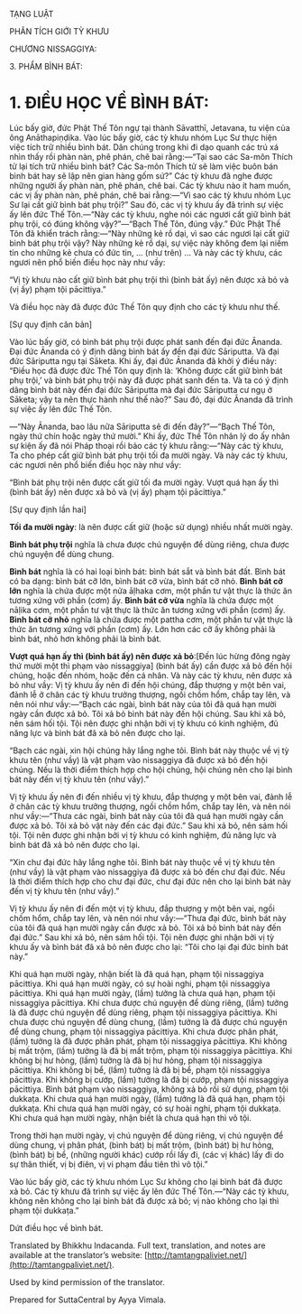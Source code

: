  

TẠNG LUẬT

PHÂN TÍCH GIỚI TỲ KHƯU

CHƯƠNG NISSAGGIYA:

3\. PHẨM BÌNH BÁT:

# 1\. ĐIỀU HỌC VỀ BÌNH BÁT:

Lúc bấy giờ, đức Phật Thế Tôn ngự tại thành Sāvatthī, Jetavana, tu viện của ông Anāthapiṇḍika. Vào lúc bấy giờ, các tỳ khưu nhóm Lục Sư thực hiện việc tích trữ nhiều bình bát. Dân chúng trong khi đi dạo quanh các trú xá nhìn thấy rồi phàn nàn, phê phán, chê bai rằng:—“Tại sao các Sa-môn Thích tử lại tích trữ nhiều bình bát? Các Sa-môn Thích tử sẽ làm việc buôn bán bình bát hay sẽ lập nên gian hàng gốm sứ?” Các tỳ khưu đã nghe được những người ấy phàn nàn, phê phán, chê bai. Các tỳ khưu nào ít ham muốn, các vị ấy phàn nàn, phê phán, chê bai rằng:—“Vì sao các tỳ khưu nhóm Lục Sư lại cất giữ bình bát phụ trội?” Sau đó, các vị tỳ khưu ấy đã trình sự việc ấy lên đức Thế Tôn.—“Này các tỳ khưu, nghe nói các ngươi cất giữ bình bát phụ trội, có đúng không vậy?”—“Bạch Thế Tôn, đúng vậy.” Đức Phật Thế Tôn đã khiển trách rằng:—“Này những kẻ rồ dại, vì sao các ngươi lại cất giữ bình bát phụ trội vậy? Này những kẻ rồ dại, sự việc này không đem lại niềm tin cho những kẻ chưa có đức tin, … (như trên) … Và này các tỳ khưu, các ngươi nên phổ biến điều học này như vầy:

“Vị tỳ khưu nào cất giữ bình bát phụ trội thì (bình bát ấy) nên được xả bỏ và (vị ấy) phạm tội pācittiya.”

Và điều học này đã được đức Thế Tôn quy định cho các tỳ khưu như thế.

\[Sự quy định căn bản\]

Vào lúc bấy giờ, có bình bát phụ trội được phát sanh đến đại đức Ānanda. Đại đức Ānanda có ý định dâng bình bát ấy đến đại đức Sāriputta. Và đại đức Sāriputta ngụ tại Sāketa. Khi ấy, đại đức Ānanda đã khởi ý điều nảy: “Điều học đã được đức Thế Tôn quy định là: ‘Không được cất giữ bình bát phụ trội,’ và bình bát phụ trội này đã được phát sanh đến ta. Và ta có ý định dâng bình bát này đến đại đức Sāriputta mà đại đức Sāriputta cư ngụ ở Sāketa; vậy ta nên thực hành như thế nào?” Sau đó, đại đức Ānanda đã trình sự việc ấy lên đức Thế Tôn.

—“Này Ānanda, bao lâu nữa Sāriputta sẽ đi đến đây?”—“Bạch Thế Tôn, ngày thứ chín hoặc ngày thứ mười.” Khi ấy, đức Thế Tôn nhân lý do ấy nhân sự kiện ấy đã nói Pháp thoại rồi bảo các tỳ khưu rằng:—“Này các tỳ khưu, Ta cho phép cất giữ bình bát phụ trội tối đa mười ngày. Và này các tỳ khưu, các ngươi nên phổ biến điều học này như vầy:

“Bình bát phụ trội nên được cất giữ tối đa mười ngày. Vượt quá hạn ấy thì (bình bát ấy) nên được xả bỏ và (vị ấy) phạm tội pācittiya.”

\[Sự quy định lần hai\]

**Tối đa mười ngày**: là nên được cất giữ (hoặc sử dụng) nhiều nhất mười ngày.

**Bình bát phụ trội** nghĩa là chưa được chú nguyện để dùng riêng, chưa được chú nguyện để dùng chung.

**Bình bát** nghĩa là có hai loại bình bát: bình bát sắt và bình bát đất. Bình bát có ba dạng: bình bát cỡ lớn, bình bát cỡ vừa, bình bát cỡ nhỏ. **Bình bát cỡ lớn** nghĩa là chứa được một nửa āḷhaka cơm, một phần tư vật thực là thức ăn tương xứng với phần (cơm) ấy. **Bình bát cỡ vừa** nghĩa là chứa được một nāḷika cơm, một phần tư vật thực là thức ăn tương xứng với phần (cơm) ấy. **Bình bát cỡ nhỏ** nghĩa là chứa được một pattha cơm, một phần tư vật thực là thức ăn tương xứng với phần (cơm) ấy. Lớn hơn các cỡ ấy không phải là bình bát, nhỏ hơn không phải là bình bát.

**Vượt quá hạn ấy thì (bình bát ấy) nên được xả bỏ**:\[Đến lúc hừng đông ngày thứ mười một thì phạm vào nissaggiya\] (bình bát ấy) cần được xả bỏ đến hội chúng, hoặc đến nhóm, hoặc đến cá nhân. Và này các tỳ khưu, nên được xả bỏ như vầy: Vị tỳ khưu ấy nên đi đến hội chúng, đắp thượng y một bên vai, đảnh lễ ở chân các tỳ khưu trưởng thượng, ngồi chồm hổm, chắp tay lên, và nên nói như vầy:—“Bạch các ngài, bình bát này của tôi đã quá hạn mười ngày cần được xả bỏ. Tôi xả bỏ bình bát này đến hội chúng. Sau khi xả bỏ, nên sám hối tội. Tội nên được ghi nhận bởi vị tỳ khưu có kinh nghiệm, đủ năng lực và bình bát đã xả bỏ nên được cho lại.

“Bạch các ngài, xin hội chúng hãy lắng nghe tôi. Bình bát này thuộc về vị tỳ khưu tên (như vầy) là vật phạm vào nissaggiya đã được xả bỏ đến hội chúng. Nếu là thời điểm thích hợp cho hội chúng, hội chúng nên cho lại bình bát này đến vị tỳ khưu tên (như vầy).”

Vị tỳ khưu ấy nên đi đến nhiều vị tỳ khưu, đắp thượng y một bên vai, đảnh lễ ở chân các tỳ khưu trưởng thượng, ngồi chồm hổm, chắp tay lên, và nên nói như vầy:—“Thưa các ngài, bình bát này của tôi đã quá hạn mười ngày cần được xả bỏ. Tôi xả bỏ vật này đến các đại đức.” Sau khi xả bỏ, nên sám hối tội. Tội nên được ghi nhận bởi vị tỳ khưu có kinh nghiệm, đủ năng lực và bình bát đã xả bỏ nên được cho lại.

“Xin chư đại đức hãy lắng nghe tôi. Bình bát này thuộc về vị tỳ khưu tên (như vầy) là vật phạm vào nissaggiya đã được xả bỏ đến chư đại đức. Nếu là thời điểm thích hợp cho chư đại đức, chư đại đức nên cho lại bình bát này đến vị tỳ khưu tên (như vầy).”

Vị tỳ khưu ấy nên đi đến một vị tỳ khưu, đắp thượng y một bên vai, ngồi chồm hổm, chắp tay lên, và nên nói như vầy:—“Thưa đại đức, bình bát này của tôi đã quá hạn mười ngày cần được xả bỏ. Tôi xả bỏ bình bát này đến đại đức.” Sau khi xả bỏ, nên sám hối tội. Tội nên được ghi nhận bởi vị tỳ khưu ấy và bình bát đã xả bỏ nên được cho lại: “Tôi cho lại đại đức bình bát này.”

Khi quá hạn mười ngày, nhận biết là đã quá hạn, phạm tội nissaggiya pācittiya. Khi quá hạn mười ngày, có sự hoài nghi, phạm tội nissaggiya pācittiya. Khi quá hạn mười ngày, (lầm) tưởng là chưa quá hạn, phạm tội nissaggiya pācittiya. Khi chưa được chú nguyện để dùng riêng, (lầm) tưởng là đã được chú nguyện để dùng riêng, phạm tội nissaggiya pācittiya. Khi chưa được chú nguyện để dùng chung, (lầm) tưởng là đã được chú nguyện để dùng chung, phạm tội nissaggiya pācittiya. Khi chưa được phân phát, (lầm) tưởng là đã được phân phát, phạm tội nissaggiya pācittiya. Khi không bị mất trộm, (lầm) tưởng là đã bị mất trộm, phạm tội nissaggiya pācittiya. Khi không bị hư hỏng, (lầm) tưởng là đã bị hư hỏng, phạm tội nissaggiya pācittiya. Khi không bị bể, (lầm) tưởng là đã bị bể, phạm tội nissaggiya pācittiya. Khi không bị cướp, (lầm) tưởng là đã bị cướp, phạm tội nissaggiya pācittiya. Bình bát phạm vào nissaggiya, không xả bỏ rồi sử dụng, phạm tội dukkaṭa. Khi chưa quá hạn mười ngày, (lầm) tưởng là đã quá hạn, phạm tội dukkaṭa. Khi chưa quá hạn mười ngày, có sự hoài nghi, phạm tội dukkaṭa. Khi chưa quá hạn mười ngày, nhận biết là chưa quá hạn thì vô tội.

Trong thời hạn mười ngày, vị chú nguyện để dùng riêng, vị chú nguyện để dùng chung, vị phân phát, (bình bát) bị mất trộm, (bình bát) bị hư hỏng, (bình bát) bị bể, (những người khác) cướp rồi lấy đi, (các vị khác) lấy đi do sự thân thiết, vị bị điên, vị vi phạm đầu tiên thì vô tội.”

Vào lúc bấy giờ, các tỳ khưu nhóm Lục Sư không cho lại bình bát đã được xả bỏ. Các tỳ khưu đã trình sự việc ấy lên đức Thế Tôn.—“Này các tỳ khưu, không nên không cho lại bình bát đã được xả bỏ; vị nào không cho lại thì phạm tội dukkaṭa.”

Dứt điều học về bình bát.

Translated by Bhikkhu Indacanda. Full text, translation, and notes are available at the translator’s website: [http://tamtangpaliviet.net/](http://tamtangpaliviet.net/).

Used by kind permission of the translator.

Prepared for SuttaCentral by Ayya Vimala.
